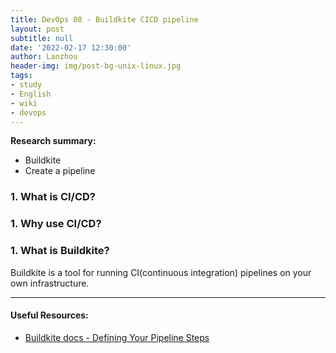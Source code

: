 ```yaml
---
title: DevOps 08 - Buildkite CICD pipeline
layout: post
subtitle: null
date: '2022-02-17 12:30:00'
author: Lanzhou
header-img: img/post-bg-unix-linux.jpg
tags:
- study
- English
- wiki
- devops
---
```

**Research summary:**

- Buildkite
- Create a pipeline

### 1. What is CI/CD?

### 1. Why use CI/CD?

### 1. What is Buildkite?

Buildkite is a tool for running CI(continuous integration) pipelines on your own infrastructure.


---
#### Useful Resources:
- [Buildkite docs - Defining Your Pipeline Steps](https://buildkite.com/docs/pipelines/defining-steps)